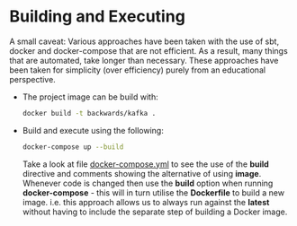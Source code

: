 # Building and Executing

A small caveat: Various approaches have been taken with the use of sbt, docker and docker-compose that are not efficient.
As a result, many things that are automated, take longer than necessary.
These approaches have been taken for simplicity (over efficiency) purely from an educational perspective.

- The project image can be build with:

  ```bash
  docker build -t backwards/kafka .
  ```
  
- Build and execute using the following:

  ```bash
  docker-compose up --build
  ```
  
  Take a look at file [docker-compose.yml](docker-compose.yml) to see the use of the **build** directive and comments showing the alternative of using **image**.
  Whenever code is changed then use the **build** option when running **docker-compose** - this will in turn utilise the **Dockerfile** to build a new image.
  i.e. this approach allows us to always run against the **latest** without having to include the separate step of building a Docker image.